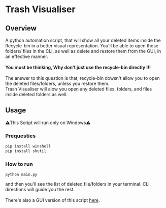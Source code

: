 # Trash Visualiser

## Overview
A python automation script, that will show all your deleted items inside the Recycle-bin in a better visual representation. You'll be able to open those folders/ files in the CLI, as well as delete and restore them from the GUI, in an effective manner.
<br />
<br />
<b>You must be thinking, Why don't just use the recycle-bin directly !!!</b>
<br />
<br />
The answer to this question is that, recycle-bin dowsn't allow you to open the deleted files/folders, unless you restore them.
<br />
Trash Visualiser will alow you open any deleted files, folders, and files inside deleted folders as well.

## Usage
⚠️This Script will run only on Windows⚠️

### Prequesties

```ruby
pip install winshell
pip install shutil
```

### How to run

```
python main.py
```

and then you'll see the list of deleted file/folders in your terminal. CLI directions will guide you the rest.
<br />
<br />
There's also a GUI version of this script <a href="https://github.com/shahzaibk23/Trash-Visualiser">here</a>.